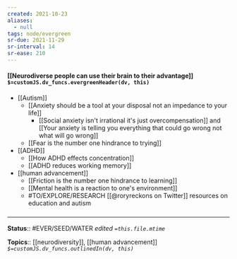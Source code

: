 ```yaml
---
created: 2021-10-23
aliases:
  - null
tags: node/evergreen
sr-due: 2021-11-29
sr-interval: 14
sr-ease: 210
---
```

#### [[Neurodiverse people can use their brain to their advantage]] `$=customJS.dv_funcs.evergreenHeader(dv, this)`

- [[Autism]]
    - [[Anxiety should be a tool at your disposal not an impedance to your life]]
        - [[Social anxiety isn't irrational it's just overcompensation]] and [[Your anxiety is telling you everything that could go wrong not what will go wrong]]
    - [[Fear is the number one hindrance to trying]]
- [[ADHD]]
	- [[How ADHD effects concentration]]
	- [[ADHD reduces working memory]]
- [[human advancement]]
    - [[Friction is the number one hindrance to learning]]
    - [[Mental health is a reaction to one's environment]]
    - #TO/EXPLORE/RESEARCH [[@roryreckons on Twitter]] resources on education and autism

### <hr class="footnote"/>

**Status**:: #EVER/SEED/WATER 
*edited `=this.file.mtime`*

**Topics**:: [[neurodiversity]], [[human advancement]]
*`$=customJS.dv_funcs.outlinedIn(dv, this)`*
